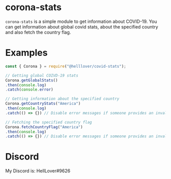 # corona-stats
`corona-stats` is a simple module to get information about COVID-19. You can get information about global covid stats, about the specified country and also fetch the country flag.

# Examples
```js
const { Corona } = require("@helllover/covid-stats");

// Getting global COIVD-19 stats
Corona.getGlobalStats()
.then(console.log)
.catch(console.error)

// Getting information about the specified country
Corona.getCountryStats("America")
.then(console.log)
.catch(() => {}) // Disable error messages if someone provides an invalid country name

// Fetching the specified country flag
Corona.fetchCountryFlag("America")
.then(console.log)
.catch(() => {}) // Disable error messages if someone provides an invalid country name
```

# Discord
My Discord is: HellLover#9626
